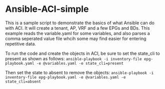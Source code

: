 # Ansible-ACI-simple

This is a sample script to demonstrate the basics of what Ansible can do with ACI. It will create a tenant, AP, VRF and a few EPGs and BDs. This example reads the variable.yaml for some variables, and also parses a comma seperated value file whcih some may find easier for entering repetitive data.

To run the code and create the objects in ACI, be sure to set the state_cli to present as shown as follows: `ansible-playbook -i inventory-file epg-playbook.yaml -e @variables.yaml -e state_cli=present`

Then set the state to absent to remove the objects: `ansible-playbook -i inventory-file epg-playbook.yaml -e @variables.yaml -e state_cli=absent`
